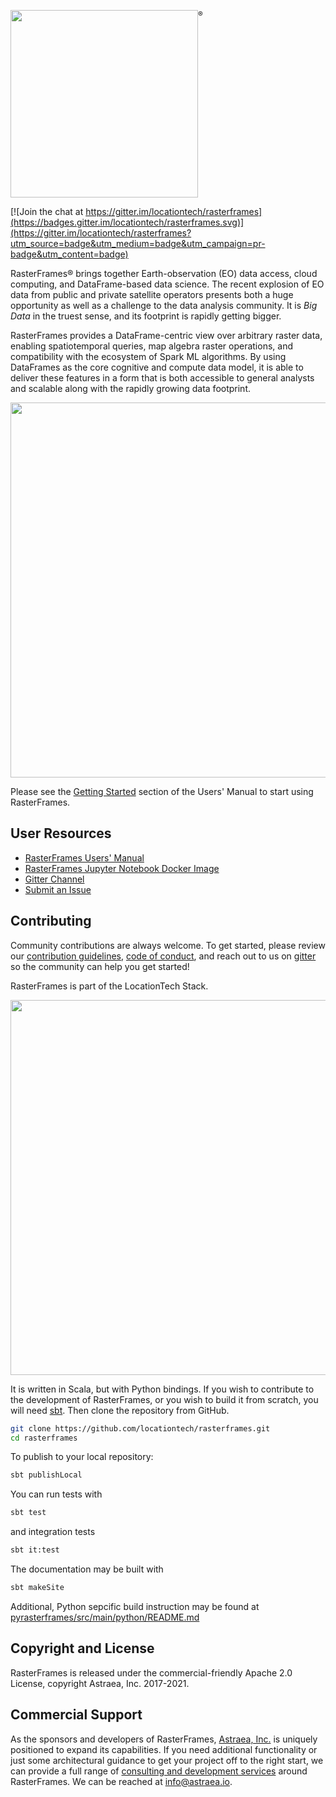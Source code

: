 <img src="docs/src/main/paradox/_template/assets/images/RasterFramesLogo.png" width="300px"/><sup style="vertical-align: top;">&reg;</sup>

 [![Join the chat at https://gitter.im/locationtech/rasterframes](https://badges.gitter.im/locationtech/rasterframes.svg)](https://gitter.im/locationtech/rasterframes?utm_source=badge&utm_medium=badge&utm_campaign=pr-badge&utm_content=badge)

RasterFrames® brings together Earth-observation (EO) data access, cloud computing, and DataFrame-based data science. The recent explosion of EO data from public and private satellite operators presents both a huge opportunity as well as a challenge to the data analysis community. It is _Big Data_ in the truest sense, and its footprint is rapidly getting bigger. 

RasterFrames provides a DataFrame-centric view over arbitrary raster data, enabling spatiotemporal queries, map algebra raster operations, and compatibility with the ecosystem of Spark ML algorithms. By using DataFrames as the core cognitive and compute data model, it is able to deliver these features in a form that is both accessible to general analysts and scalable along with the rapidly growing data footprint.

<img src="pyrasterframes/src/main/python/docs/static/rasterframes-pipeline-nologo.png" width="600px"/>

Please see the [Getting Started](http://rasterframes.io/getting-started.html) section of the Users' Manual to start using RasterFrames.

## User Resources

* [RasterFrames Users' Manual](http://rasterframes.io/)
* [RasterFrames Jupyter Notebook Docker Image](https://hub.docker.com/r/s22s/rasterframes-notebook/)
* [Gitter Channel](https://gitter.im/locationtech/rasterframes)
* [Submit an Issue](https://github.com/locationtech/rasterframes/issues) 

## Contributing

Community contributions are always welcome. To get started, please review our [contribution guidelines](https://github.com/locationtech/rasterframes/blob/develop/CONTRIBUTING.md), [code of conduct](https://github.com/locationtech/rasterframes/blob/develop/CODE_OF_CONDUCT.md), and reach out to us on [gitter](https://gitter.im/locationtech/rasterframes) so the community can help you get started!

RasterFrames is part of the LocationTech Stack.

<img src ="pyrasterframes/src/main/python/docs/static/rasterframes-locationtech-stack.png" width="600px" />

It is written in Scala, but with Python bindings. If you wish to contribute to the development of RasterFrames, or you
wish to build it from scratch, you will need [sbt](https://www.scala-sbt.org/). Then clone the repository from GitHub.

```bash
git clone https://github.com/locationtech/rasterframes.git
cd rasterframes
```

To publish to your local repository:

```bash
sbt publishLocal
```

You can run tests with

```bash
sbt test
```

and integration tests

```bash
sbt it:test
```

The documentation may be built with

```bash
sbt makeSite
```

Additional, Python sepcific build instruction may be found at [pyrasterframes/src/main/python/README.md](pyrasterframes/src/main/python/README.md)

## Copyright and License

RasterFrames is released under the commercial-friendly Apache 2.0 License, copyright Astraea, Inc. 2017-2021.

## Commercial Support

As the sponsors and developers of RasterFrames, [Astraea, Inc.](https://astraea.earth/) is uniquely positioned to expand its capabilities. If you need additional functionality or just some architectural guidance to get your project off to the right start, we can provide a full range of [consulting and development services](https://astraea.earth/services/) around RasterFrames. We can be reached at [info@astraea.io](mailto:info@astraea.io).



